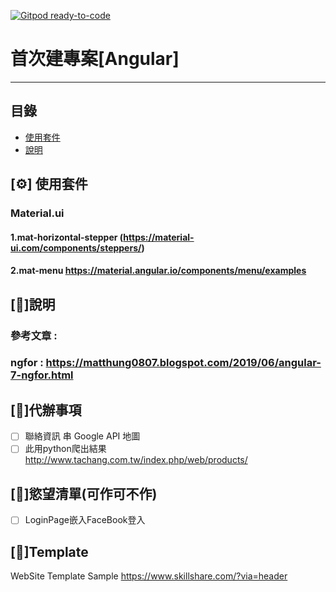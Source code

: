 [![Gitpod ready-to-code](https://img.shields.io/badge/Gitpod-ready--to--code-blue?logo=gitpod)](https://gitpod.io/#https://github.com/FocacciaSyin/my-First-Angular)

  # 首次建專案[Angular]

****
## 目錄
* [使用套件](#使用套件)
* [說明](#說明)

## [⚙] 使用套件
### Material.ui
#### 1.mat-horizontal-stepper (https://material-ui.com/components/steppers/)
#### 2.mat-menu https://material.angular.io/components/menu/examples

## [📕]說明
### 參考文章 : 
### ngfor : https://matthung0807.blogspot.com/2019/06/angular-7-ngfor.html


## [📃]代辦事項
- [ ]  聯絡資訊 串 Google API 地圖
- [ ]  此用python爬出結果 http://www.tachang.com.tw/index.php/web/products/

## [🚀]慾望清單(可作可不作)
- [ ]  LoginPage嵌入FaceBook登入 

## [📃]Template
WebSite Template Sample 
https://www.skillshare.com/?via=header

